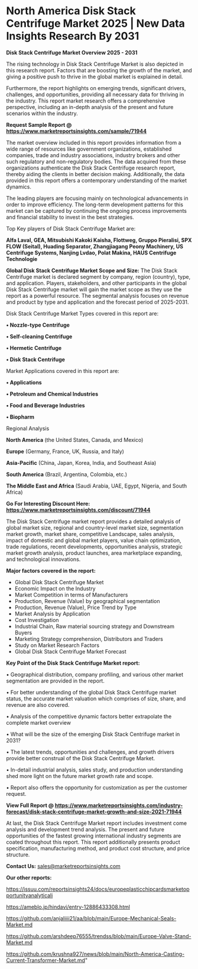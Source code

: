 # North America Disk Stack Centrifuge Market 2025 | New Data Insights Research By 2031

<Strong> Disk Stack Centrifuge Market Overview 2025 - 2031</strong>

The rising technology in Disk Stack Centrifuge Market is also depicted in this research report. Factors that are boosting the growth of the market, and giving a positive push to thrive in the global market is explained in detail.

Furthermore, the report highlights on emerging trends, significant drivers, challenges, and opportunities, providing all necessary data for thriving in the industry. This report market research offers a comprehensive perspective, including an in-depth analysis of the present and future scenarios within the industry.

<strong>Request Sample Report @ <a href=https://www.marketreportsinsights.com/sample/71944>https://www.marketreportsinsights.com/sample/71944</a></strong>

The market overview included in this report provides information from a wide range of resources like government organizations, established companies, trade and industry associations, industry brokers and other such regulatory and non-regulatory bodies. The data acquired from these organizations authenticate the Disk Stack Centrifuge research report, thereby aiding the clients in better decision making. Additionally, the data provided in this report offers a contemporary understanding of the market dynamics.

The leading players are focusing mainly on technological advancements in order to improve efficiency. The long-term development patterns for this market can be captured by continuing the ongoing process improvements and financial stability to invest in the best strategies.

Top Key players of Disk Stack Centrifuge Market are:

<strong>Alfa Laval, GEA, Mitsubishi Kakoki Kaisha, Flottweg, Gruppo Pieralisi, SPX FLOW (Seital), Huading Separator, Zhangjiagang Peony Machinery, US Centrifuge Systems, Nanjing Lvdao, Polat Makina, HAUS Centrifuge Technologie</strong>

<strong><b>Global Disk Stack Centrifuge Market Scope and Size:</b></strong>
The Disk Stack Centrifuge market is declared segment by company, region (country), type, and application. Players, stakeholders, and other participants in the global Disk Stack Centrifuge market will gain the market scope as they use the report as a powerful resource. The segmental analysis focuses on revenue and product by type and application and the forecast period of 2025-2031.

Disk Stack Centrifuge Market Types covered in this report are:

<strong>• Nozzle-type Centrifuge

• Self-cleaning Centrifuge

• Hermetic Centrifuge

• Disk Stack Centrifuge</strong>

Market Applications covered in this report are:

<strong>• Applications

• Petroleum and Chemical Industries

• Food and Beverage Industries

• Biopharm</strong> 

Regional Analysis

<strong>North America</strong> (the United States, Canada, and Mexico)

<strong>Europe</strong> (Germany, France, UK, Russia, and Italy)

<strong>Asia-Pacific</strong> (China, Japan, Korea, India, and Southeast Asia)

<strong>South America</strong> (Brazil, Argentina, Colombia, etc.)

<strong>The Middle East and Africa</strong> (Saudi Arabia, UAE, Egypt, Nigeria, and South Africa)

<strong>Go For Interesting Discount Here: <a href=https://www.marketreportsinsights.com/discount/71944>https://www.marketreportsinsights.com/discount/71944</a></strong>

The Disk Stack Centrifuge market report provides a detailed analysis of global market size, regional and country-level market size, segmentation market growth, market share, competitive Landscape, sales analysis, impact of domestic and global market players, value chain optimization, trade regulations, recent developments, opportunities analysis, strategic market growth analysis, product launches, area marketplace expanding, and technological innovations.

<strong><b>Major factors covered in the report:</b></strong>
<ul>
  <li>Global Disk Stack Centrifuge Market </li>
  <li>Economic Impact on the Industry</li>
  <li>Market Competition in terms of Manufacturers</li>
  <li>Production, Revenue (Value) by geographical segmentation</li>
  <li>Production, Revenue (Value), Price Trend by Type</li>
  <li>Market Analysis by Application</li>
  <li>Cost Investigation</li>
  <li>Industrial Chain, Raw material sourcing strategy and Downstream Buyers</li>
  <li>Marketing Strategy comprehension, Distributors and Traders</li>
  <li>Study on Market Research Factors</li>
  <li>Global Disk Stack Centrifuge Market Forecast</li>
</ul>

<strong><b>Key Point of the Disk Stack Centrifuge Market report:</b></strong>

• Geographical distribution, company profiling, and various other market segmentation are provided in the report.

• For better understanding of the global Disk Stack Centrifuge market status, the accurate market valuation which comprises of size, share, and revenue are also covered.

• Analysis of the competitive dynamic factors better extrapolate the complete market overview

• What will be the size of the emerging Disk Stack Centrifuge market in 2031?

• The latest trends, opportunities and challenges, and growth drivers provide better construal of the Disk Stack Centrifuge Market.

• In-detail industrial analysis, sales study, and production understanding shed more light on the future market growth rate and scope.

• Report also offers the opportunity for customization as per the customer request.

<strong><b>View Full Report @ <a href=https://www.marketreportsinsights.com/industry-forecast/disk-stack-centrifuge-market-growth-and-size-2021-71944>https://www.marketreportsinsights.com/industry-forecast/disk-stack-centrifuge-market-growth-and-size-2021-71944</a></b></strong>


At last, the Disk Stack Centrifuge Market report includes investment come analysis and development trend analysis. The present and future opportunities of the fastest growing international industry segments are coated throughout this report. This report additionally presents product specification, manufacturing method, and product cost structure, and price structure.

<strong>Contact Us:</strong>
sales@marketreportsinsights.com

<strong>Our other reports:</strong>

<a href=https://issuu.com/reportsinsights24/docs/europeplasticchipcardsmarketopportunityanalyticali>https://issuu.com/reportsinsights24/docs/europeplasticchipcardsmarketopportunityanalyticali</a>

<a href=https://ameblo.jp/hindavi/entry-12886433308.html>https://ameblo.jp/hindavi/entry-12886433308.html</a>

<a href=https://github.com/anjaliiii21/aa/blob/main/Europe-Mechanical-Seals-Market.md>https://github.com/anjaliiii21/aa/blob/main/Europe-Mechanical-Seals-Market.md</a>

<a href=https://github.com/arshdeep76555/trendss/blob/main/Europe-Valve-Stand-Market.md>https://github.com/arshdeep76555/trendss/blob/main/Europe-Valve-Stand-Market.md</a>

<a href=https://github.com/krushna927/news/blob/main/North-America-Casting-Current-Transformer-Market.md>https://github.com/krushna927/news/blob/main/North-America-Casting-Current-Transformer-Market.md</a>"
